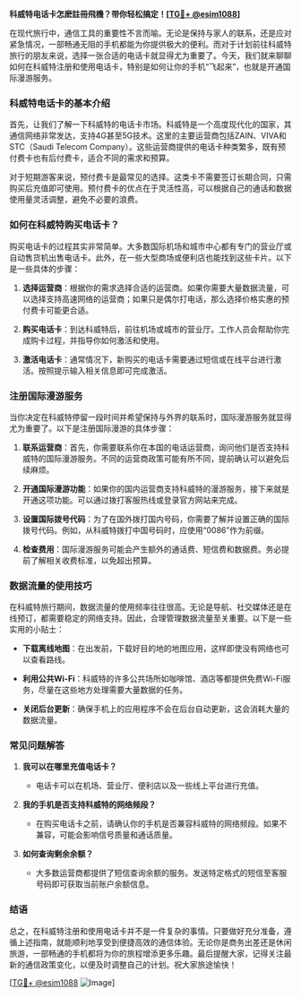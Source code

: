**科威特电话卡怎麽註冊飛機？带你轻松搞定！[[TG💪+ @esim1088](https://t.me/s/esim1088)]**

在现代旅行中，通信工具的重要性不言而喻。无论是保持与家人的联系，还是应对紧急情况，一部畅通无阻的手机都能为你提供极大的便利。而对于计划前往科威特旅行的朋友来说，选择一张合适的电话卡就显得尤为重要了。今天，我们就来聊聊如何在科威特注册和使用电话卡，特别是如何让你的手机“飞起来”，也就是开通国际漫游服务。

### 科威特电话卡的基本介绍

首先，让我们了解一下科威特的电话卡市场。科威特是一个高度现代化的国家，其通信网络非常发达，支持4G甚至5G技术。这里的主要运营商包括ZAIN、VIVA和STC（Saudi Telecom Company）。这些运营商提供的电话卡种类繁多，既有预付费卡也有后付费卡，适合不同的需求和预算。

对于短期游客来说，预付费卡是最常见的选择。这类卡不需要签订长期合同，只需购买后充值即可使用。预付费卡的优点在于灵活性高，可以根据自己的通话和数据使用量灵活调整，避免不必要的浪费。

### 如何在科威特购买电话卡？

购买电话卡的过程其实非常简单。大多数国际机场和城市中心都有专门的营业厅或自动售货机出售电话卡。此外，在一些大型商场或便利店也能找到这些卡片。以下是一些具体的步骤：

1. **选择运营商**：根据你的需求选择合适的运营商。如果你需要大量数据流量，可以选择支持高速网络的运营商；如果只是偶尔打电话，那么选择价格实惠的预付费卡可能更合适。
   
2. **购买电话卡**：到达科威特后，前往机场或城市的营业厅。工作人员会帮助你完成购卡过程，并指导你如何激活和使用。

3. **激活电话卡**：通常情况下，新购买的电话卡需要通过短信或在线平台进行激活。按照提示输入相关信息即可完成激活。

### 注册国际漫游服务

当你决定在科威特停留一段时间并希望保持与外界的联系时，国际漫游服务就显得尤为重要了。以下是注册国际漫游的具体步骤：

1. **联系运营商**：首先，你需要联系你在本国的电话运营商，询问他们是否支持科威特的国际漫游服务。不同的运营商政策可能有所不同，提前确认可以避免后续麻烦。

2. **开通国际漫游功能**：如果你的国内运营商支持科威特的漫游服务，接下来就是开通这项功能。可以通过拨打客服热线或登录官方网站来完成。

3. **设置国际拨号代码**：为了在国外拨打国内号码，你需要了解并设置正确的国际拨号代码。例如，从科威特拨打中国号码时，应使用“0086”作为前缀。

4. **检查费用**：国际漫游服务可能会产生额外的通话费、短信费和数据费。务必提前了解相关收费标准，以免超出预算。

### 数据流量的使用技巧

在科威特旅行期间，数据流量的使用频率往往很高。无论是导航、社交媒体还是在线预订，都需要稳定的网络支持。因此，合理管理数据流量至关重要。以下是一些实用的小贴士：

- **下载离线地图**：在出发前，下载好目的地的地图应用，这样即使没有网络也可以查看路线。
  
- **利用公共Wi-Fi**：科威特的许多公共场所如咖啡馆、酒店等都提供免费Wi-Fi服务，尽量在这些地方处理需要大量数据的任务。

- **关闭后台更新**：确保手机上的应用程序不会在后台自动更新，这会消耗大量的数据流量。

### 常见问题解答

1. **我可以在哪里充值电话卡？**
   - 电话卡可以在机场、营业厅、便利店以及一些线上平台进行充值。

2. **我的手机是否支持科威特的网络频段？**
   - 在购买电话卡之前，请确认你的手机是否兼容科威特的网络频段。如果不兼容，可能会影响信号质量和通话质量。

3. **如何查询剩余余额？**
   - 大多数运营商都提供了短信查询余额的服务。发送特定格式的短信至客服号码即可获取当前账户余额信息。

### 结语

总之，在科威特注册和使用电话卡并不是一件复杂的事情。只要做好充分准备，遵循上述指南，就能顺利地享受到便捷高效的通信体验。无论你是商务出差还是休闲旅游，一部畅通的手机都将为你的旅程增添更多乐趣。最后提醒大家，记得关注最新的通信政策变化，以便及时调整自己的计划。祝大家旅途愉快！

[[TG💪+ @esim1088](https://t.me/s/esim1088) ![Image](https://i.postimg.cc/4NQfJmqS/Snipaste-2025-05-13-00-14-12.png)]
